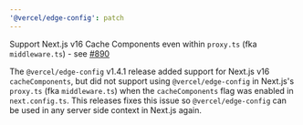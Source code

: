 ```yaml
---
'@vercel/edge-config': patch
---
```


Support Next.js v16 Cache Components even within `proxy.ts` (fka `middleware.ts`) - see [#890](https://github.com/vercel/storage/pull/890)

The `@vercel/edge-config` v1.4.1 release added support for Next.js v16 `cacheComponents`, but did not support using `@vercel/edge-config` in Next.js's `proxy.ts` (fka `middleware.ts`) when the `cacheComponents` flag was enabled in `next.config.ts`. This releases fixes this issue so `@vercel/edge-config` can be used in any server side context in Next.js again.
